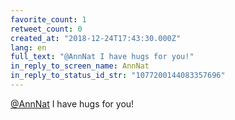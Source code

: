 ```yaml
---
favorite_count: 1
retweet_count: 0
created_at: "2018-12-24T17:43:30.000Z"
lang: en
full_text: "@AnnNat I have hugs for you!"
in_reply_to_screen_name: AnnNat
in_reply_to_status_id_str: "1077200144083357696"
---
```


[@AnnNat](https://twitter.com/AnnNat) I have hugs for you!
